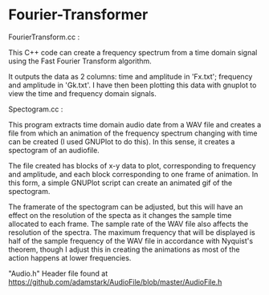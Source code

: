 # Fourier-Transformer

FourierTransform.cc : 

This C++ code can create a frequency spectrum from a time domain signal using the Fast Fourier Transform algorithm.

It outputs the data as 2 columns: time and amplitude in 'Fx.txt'; frequency and amplitude in 'Gk.txt'. 
I have then been plotting this data with gnuplot to view the time and frequency domain signals.

Spectogram.cc : 

This program extracts time domain audio date from a WAV file and creates a file from which an animation of the frequency spectrum
changing with time can be created (I used GNUPlot to do this). In this sense, it creates a spectogram of an audiofile.

The file created has blocks of x-y data to plot, corresponding to frequency and amplitude, and each block corresponding to one frame
of animation. In this form, a simple GNUPlot script can create an animated gif of the spectogram.

The framerate of the spectogram can be adjusted, but this will have an effect on the resolution of the specta as it changes
the sample time allocated to each frame. The sample rate of the WAV file also affects the resolution of the spectra.
The maximum frequency that will be displayed is half of the sample frequency of the WAV file in accordance with Nyquist's theorem,
though I adjust this in creating the animations as most of the action happens at lower frequencies.

"Audio.h" Header file found at https://github.com/adamstark/AudioFile/blob/master/AudioFile.h
